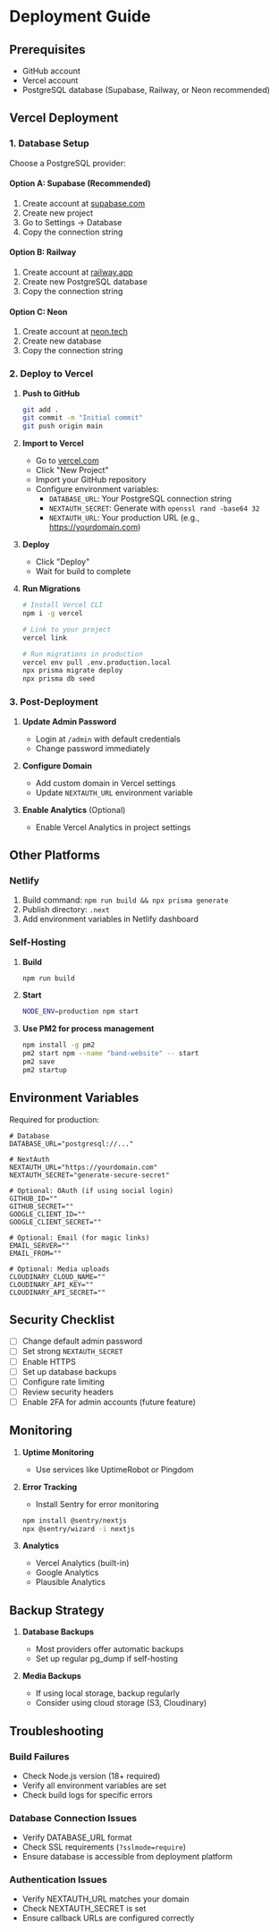 # Deployment Guide

## Prerequisites

- GitHub account
- Vercel account
- PostgreSQL database (Supabase, Railway, or Neon recommended)

## Vercel Deployment

### 1. Database Setup

Choose a PostgreSQL provider:

#### Option A: Supabase (Recommended)

1. Create account at [supabase.com](https://supabase.com)
2. Create new project
3. Go to Settings → Database
4. Copy the connection string

#### Option B: Railway

1. Create account at [railway.app](https://railway.app)
2. Create new PostgreSQL database
3. Copy the connection string

#### Option C: Neon

1. Create account at [neon.tech](https://neon.tech)
2. Create new database
3. Copy the connection string

### 2. Deploy to Vercel

1. **Push to GitHub**

   ```bash
   git add .
   git commit -m "Initial commit"
   git push origin main
   ```

2. **Import to Vercel**
   - Go to [vercel.com](https://vercel.com)
   - Click "New Project"
   - Import your GitHub repository
   - Configure environment variables:
     - `DATABASE_URL`: Your PostgreSQL connection string
     - `NEXTAUTH_SECRET`: Generate with `openssl rand -base64 32`
     - `NEXTAUTH_URL`: Your production URL (e.g., https://yourdomain.com)

3. **Deploy**
   - Click "Deploy"
   - Wait for build to complete

4. **Run Migrations**

   ```bash
   # Install Vercel CLI
   npm i -g vercel

   # Link to your project
   vercel link

   # Run migrations in production
   vercel env pull .env.production.local
   npx prisma migrate deploy
   npx prisma db seed
   ```

### 3. Post-Deployment

1. **Update Admin Password**
   - Login at `/admin` with default credentials
   - Change password immediately

2. **Configure Domain**
   - Add custom domain in Vercel settings
   - Update `NEXTAUTH_URL` environment variable

3. **Enable Analytics** (Optional)
   - Enable Vercel Analytics in project settings

## Other Platforms

### Netlify

1. Build command: `npm run build && npx prisma generate`
2. Publish directory: `.next`
3. Add environment variables in Netlify dashboard

### Self-Hosting

1. **Build**

   ```bash
   npm run build
   ```

2. **Start**

   ```bash
   NODE_ENV=production npm start
   ```

3. **Use PM2 for process management**
   ```bash
   npm install -g pm2
   pm2 start npm --name "band-website" -- start
   pm2 save
   pm2 startup
   ```

## Environment Variables

Required for production:

```env
# Database
DATABASE_URL="postgresql://..."

# NextAuth
NEXTAUTH_URL="https://yourdomain.com"
NEXTAUTH_SECRET="generate-secure-secret"

# Optional: OAuth (if using social login)
GITHUB_ID=""
GITHUB_SECRET=""
GOOGLE_CLIENT_ID=""
GOOGLE_CLIENT_SECRET=""

# Optional: Email (for magic links)
EMAIL_SERVER=""
EMAIL_FROM=""

# Optional: Media uploads
CLOUDINARY_CLOUD_NAME=""
CLOUDINARY_API_KEY=""
CLOUDINARY_API_SECRET=""
```

## Security Checklist

- [ ] Change default admin password
- [ ] Set strong `NEXTAUTH_SECRET`
- [ ] Enable HTTPS
- [ ] Set up database backups
- [ ] Configure rate limiting
- [ ] Review security headers
- [ ] Enable 2FA for admin accounts (future feature)

## Monitoring

1. **Uptime Monitoring**
   - Use services like UptimeRobot or Pingdom

2. **Error Tracking**
   - Install Sentry for error monitoring

   ```bash
   npm install @sentry/nextjs
   npx @sentry/wizard -i nextjs
   ```

3. **Analytics**
   - Vercel Analytics (built-in)
   - Google Analytics
   - Plausible Analytics

## Backup Strategy

1. **Database Backups**
   - Most providers offer automatic backups
   - Set up regular pg_dump if self-hosting

2. **Media Backups**
   - If using local storage, backup regularly
   - Consider using cloud storage (S3, Cloudinary)

## Troubleshooting

### Build Failures

- Check Node.js version (18+ required)
- Verify all environment variables are set
- Check build logs for specific errors

### Database Connection Issues

- Verify DATABASE_URL format
- Check SSL requirements (`?sslmode=require`)
- Ensure database is accessible from deployment platform

### Authentication Issues

- Verify NEXTAUTH_URL matches your domain
- Check NEXTAUTH_SECRET is set
- Ensure callback URLs are configured correctly
